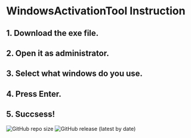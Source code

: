 # WindowsActivationTool Instruction

## 1. Download the exe file.

## 2. Open it as administrator.

## 3. Select what windows do you use.

## 4. Press Enter.

## 5. Succsess!

![GitHub repo size](https://img.shields.io/github/repo-size/alde-the-coder/WindowsActivationTool)
![GitHub release (latest by date)](https://img.shields.io/github/v/release/alde-the-coder/WindowsActivationTool)
